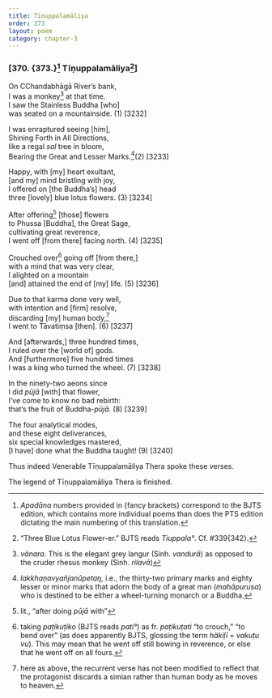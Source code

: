 ```yaml
---
title: Tīṇuppalamāliya
order: 373
layout: poem
category: chapter-3
---
```


### \[370. {373.}[^1] Tīṇuppalamāliya[^2]\]

On <span class="diacritics" data-state="on">C</span><span class="no-diacritics" data-state="off">Ch</span>andabhāgā River’s bank,  
I was a monkey[^3] at that time.  
I saw the Stainless Buddha \[who\]  
was seated on a mountainside. (1) \[3232\]

I was enraptured seeing \[him\],  
Shining Forth in All Directions,  
like a regal *sal* tree in bloom,  
Bearing the Great and Lesser Marks.[^4](2) \[3233\]

Happy, with \[my\] heart exultant,  
\[and my\] mind bristling with joy,  
I offered on \[the Buddha’s\] head  
three \[lovely\] blue lotus flowers. (3) \[3234\]

After offering[^5] \[those\] flowers  
to Phussa \[Buddha\], the Great Sage,  
cultivating great reverence,  
I went off \[from there\] facing north. (4) \[3235\]

Crouched over[^6] going off \[from there,\]  
with a mind that was very clear,  
I alighted on a mountain  
\[and\] attained the end of \[my\] life. (5) \[3236\]

Due to that karma done very well,  
with intention and \[firm\] resolve,  
discarding \[my\] human body,[^7]  
I went to Tāvatiṃsa \[then\]. (6) \[3237\]

And \[afterwards,\] three hundred times,  
I ruled over the \[world of\] gods.  
And \[furthermore\] five hundred times  
I was a king who turned the wheel. (7) \[3238\]

In the ninety-two aeons since  
I did *pūjā* \[with\] that flower,  
I’ve come to know no bad rebirth:  
that’s the fruit of Buddha-*pūjā.* (8) \[3239\]

The four analytical modes,  
and these eight deliverances,  
six special knowledges mastered,  
\[I have\] done what the Buddha taught! (9) \[3240\]

Thus indeed Venerable Tīṇuppalamāliya Thera spoke these verses.

The legend of Tīṇuppalamāliya Thera is finished.

[^1]: *Apadāna* numbers provided in {fancy brackets} correspond to the BJTS edition, which contains more individual poems than does the PTS edition dictating the main numbering of this translation.

[^2]: “Three Blue Lotus Flower-er.” BJTS reads *Tiuppala°*. Cf. \#339{342}.

[^3]: *vānara*. This is the elegant grey langur (Sinh. *vandurā*) as opposed to the cruder rhesus monkey (Sinh. *rilavā*)

[^4]: *lakkhaṇavyañjanûpetaŋ,* i.e., the thirty-two primary marks and eighty lesser or minor marks that adorn the body of a great man (*mahāpurusa*) who is destined to be either a wheel-turning monarch or a Buddha.

[^5]: lit., “after doing *pūjā* with”

[^6]: taking *paṭikuṭiko* (BJTS reads *pati°*) as fr. *paṭikuṭati* “to crouch,” “to bend over” (as does apparently BJTS, glossing the term *häkiḷī* = *vakuṭu vu*). This may mean that he went off still bowing in reverence, or else that he went off on all fours.

[^7]: here as above, the recurrent verse has not been modified to reflect that the protagonist discards a simian rather than human body as he moves to heaven.
